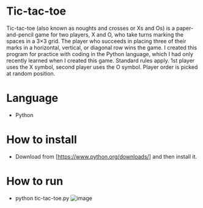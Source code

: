 # Tic-tac-toe
Tic-tac-toe (also known as noughts and crosses or Xs and Os) is a paper-and-pencil game for two players, X and O, who take turns marking the spaces in a 3×3 grid. The player who succeeds in placing three of their marks in a horizontal, vertical, or diagonal row wins the game.
I created this program for practice with coding in the Python language, which I had only recently learned when I created this game. Standard rules apply. 1st player uses the X symbol, second player uses the O symbol. Player order is picked at random position. 

# Language
- Python

# How to install
- Download from [https://www.python.org/downloads/] and then install it.

# How to run
- python tic-tac-toe.py
![image](https://user-images.githubusercontent.com/54844992/64303648-aa49e100-cfa6-11e9-9f8c-08f0f450dfe5.png)

